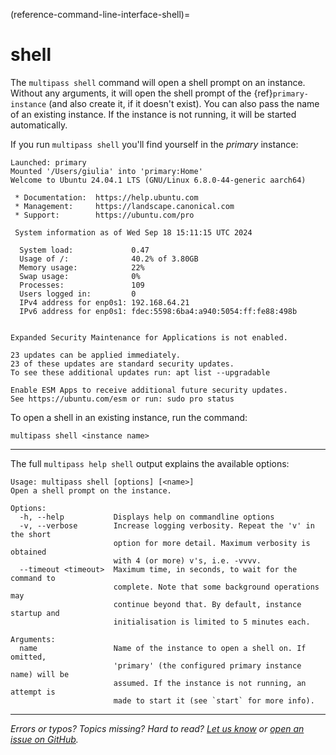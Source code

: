 (reference-command-line-interface-shell)=
# shell

The `multipass shell` command will open a shell prompt on an instance. Without any arguments, it will open the shell prompt of the {ref}`primary-instance` (and also create it, if it doesn't exist). You can also pass the name of an existing instance. If the instance is not running, it will be started automatically. 

If you run `multipass shell` you'll find yourself in the *primary* instance:

```{code-block} text
Launched: primary
Mounted '/Users/giulia' into 'primary:Home'
Welcome to Ubuntu 24.04.1 LTS (GNU/Linux 6.8.0-44-generic aarch64)

 * Documentation:  https://help.ubuntu.com
 * Management:     https://landscape.canonical.com
 * Support:        https://ubuntu.com/pro

 System information as of Wed Sep 18 15:11:15 UTC 2024

  System load:             0.47
  Usage of /:              40.2% of 3.80GB
  Memory usage:            22%
  Swap usage:              0%
  Processes:               109
  Users logged in:         0
  IPv4 address for enp0s1: 192.168.64.21
  IPv6 address for enp0s1: fdec:5598:6ba4:a940:5054:ff:fe88:498b


Expanded Security Maintenance for Applications is not enabled.

23 updates can be applied immediately.
23 of these updates are standard security updates.
To see these additional updates run: apt list --upgradable

Enable ESM Apps to receive additional future security updates.
See https://ubuntu.com/esm or run: sudo pro status
```

To open a shell in an existing instance, run the command:

```{code-block} text
multipass shell <instance name>
```

---

The full `multipass help shell` output explains the available options:

```{code-block} text
Usage: multipass shell [options] [<name>]
Open a shell prompt on the instance.

Options:
  -h, --help           Displays help on commandline options
  -v, --verbose        Increase logging verbosity. Repeat the 'v' in the short
                       option for more detail. Maximum verbosity is obtained
                       with 4 (or more) v's, i.e. -vvvv.
  --timeout <timeout>  Maximum time, in seconds, to wait for the command to
                       complete. Note that some background operations may
                       continue beyond that. By default, instance startup and
                       initialisation is limited to 5 minutes each.

Arguments:
  name                 Name of the instance to open a shell on. If omitted,
                       'primary' (the configured primary instance name) will be
                       assumed. If the instance is not running, an attempt is
                       made to start it (see `start` for more info).
```

---

*Errors or typos? Topics missing? Hard to read? <a href="https://docs.google.com/forms/d/e/1FAIpQLSd0XZDU9sbOCiljceh3rO_rkp6vazy2ZsIWgx4gsvl_Sec4Ig/viewform?usp=pp_url&entry.317501128=https://canonical.com/multipass/docs/shell-command" target="_blank">Let us know</a> or <a href="https://github.com/canonical/multipass/issues/new/choose" target="_blank">open an issue on GitHub</a>.*

